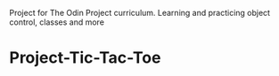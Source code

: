 Project for The Odin Project curriculum. 
Learning and practicing object control, classes and more
# Project-Tic-Tac-Toe
